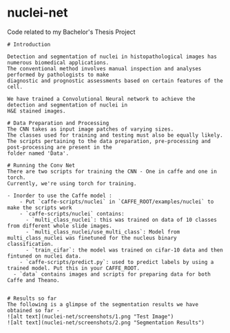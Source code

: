 # nuclei-net

Code related to my Bachelor's Thesis Project

  	# Introduction

	Detection and segmentation of nuclei in histopathological images has numerous biomedical applications. 
	The conventional method involves manual inspection and analyses performed by pathologists to make 
	diagnostic and prognostic assessments based on certain features of the cell.

	We have trained a Convolutional Neural network to achieve the detection and segmentation of nuclei in 
	H&E stained images. 

	# Data Preparation and Processing
	The CNN takes as input image patches of varying sizes.
	The classes used for training and testing must also be equally likely.
	The scripts pertaining to the data preparation, pre-processing and post-processing are present in the 
	folder named 'Data'.

	# Running the Conv Net
	There are two scripts for training the CNN - One in caffe and one in torch.
	Currently, we're using torch for training.

	- Inorder to use the Caffe model :
		- Put `caffe-scripts/nuclei` in `CAFFE_ROOT/examples/nuclei` to make the scripts work
	    - `caffe-scripts/nuclei` contains:
	      - `multi_class_nuclei`: this was trained on data of 10 classes from different whole slide images.
	      - `multi_class_nuclei/use_multi_class`: Model from multi_class_nuclei was finetuned for the nucleus binary classification.
	      - `train_cifar`: the model was trained on cifar-10 data and then fintuned on nuclei data.
	    - `caffe-scripts/predict.py`: used to predict labels by using a trained model. Put this in your CAFFE_ROOT.
	  - `data` contains images and scripts for preparing data for both Caffe and Theano.


	# Results so far
	The following is a glimpse of the segmentation results we have obtained so far -
	![alt text](nuclei-net/screenshots/1.png "Test Image")
	![alt text](nuclei-net/screenshots/2.png "Segmentation Results")
	





